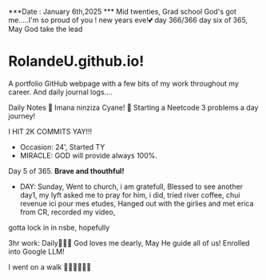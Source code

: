 ***Date : January 6th,2025 *** Mid twenties, Grad school God's got me.....I'm so proud of you ! new years eve!💕 day 366/366 day six of 365, May God take the lead
# RolandeU.github.io!

A portfolio GitHub webpage with a few bits of my work throughout my career. And daily journal logs....


Daily Notes
💚 Imana ninziza Cyane! 
💚 Starting a Neetcode 3 problems a day journey!

I HIT 2K COMMITS YAY!!!

- Occasion: 24', Started TY 
- MIRACLE: GOD will provide always 100%.

Day 5 of 365. **Brave and thouthful!** 
- DAY: Sunday, Went to church, i am gratefull, Blessed to see another day1, my lyft asked me to pray for him, i did, tried river coffee, chui revenue ici pour mes etudes, Hanged out with the girlies and met erica from CR, recorded my video, 

gotta lock in in nsbe, hopefully 

3hr work: Daily💚💚💚
God loves me dearly, May He guide all of  us!
Enrolled into Google LLM! 

I went on a walk 💚💚💚💚💚💚
